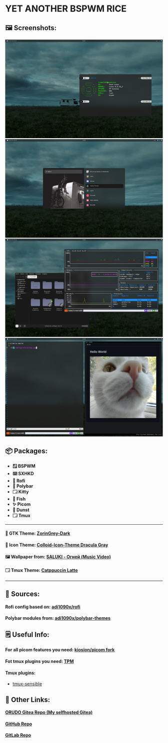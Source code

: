 # YET ANOTHER BSPWM RICE

## 🖼️ Screenshots:

![](Images/1.png)
![](Images/2.png)
![](Images/3.png)
![](Images/4.png)

## 📦 Packages:

- **🪟 BSPWM**
- **⌨️  SXHKD**
- **📜 Rofi**
- **📅 Polybar**
- **🗔  Kitty**
- **🐠 Fish**
- **✨ Picom**
- **💬 Dunst**
- **🗔  Tmux**

---

#### 🎨  GTK Theme: [ZorinGrey-Dark](https://github.com/ZorinOS/zorin-desktop-themes/tree/master)

#### 📁  Icon Theme: [Colloid-Icon-Theme Dracula Gray](https://github.com/vinceliuice/Colloid-icon-theme)

#### 🖼️  Wallpaper from: [SALUKI - Огней (Music Video)](https://www.youtube.com/watch?v=H6tNm72cMA8)


#### 🗔   Tmux Theme: [Catppuccin Latte](https://github.com/catppuccin/tmux)

---

## 💚 Sources:

#### Rofi config based on: [adi1090x/rofi](https://github.com/adi1090x/rofi)

#### Polybar modules from: [adi1090x/polybar-themes](https://github.com/adi1090x/polybar-themes) 

## 🗒️ Useful Info:

#### For all picom features you need: [kiosion/picom fork](https://github.com/kiosion/picom)

#### Fot tmux plugins you need: [TPM](https://github.com/tmux-plugins/tpm)

#### Tmux plugins:
 - [tmux-sensible](https://github.com/tmux-plugins/tmux-sensible)

## 🔗 Other Links:

#### [ORUDO Gitea Repo (My selfhosted Gitea)](https://git.orudo.ru/trueold89/yabr)

#### [GitHub Repo](https://github.com/Trueold89/yabr)

#### [GitLab Repo](https://gitlab.com/Trueold89/yabr)
